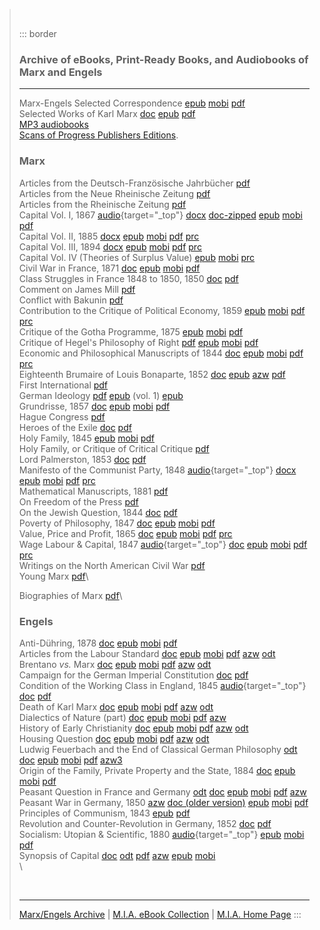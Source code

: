 >  
>
> ::: border
> ### Archive of eBooks, Print-Ready Books, and Audiobooks of Marx and Engels
>
> ------------------------------------------------------------------------
>
> Marx-Engels Selected Correspondence [epub](epub/selected-letters.epub)
> [mobi](mobi/selected-letters.mobi)
> [pdf](Marx_Engels_Correspondence.pdf)\
> Selected Works of Karl Marx [doc](doc/selected-works.doc)
> [epub](epub/selected-works-karl-marx.epub)
> [pdf](pdf/Selected-Works.pdf)\
> [MP3
> audiobooks](../../../../audiobooks/archive/marx-engels/index.htm)\
> [Scans of Progress Publishers Editions](progress.htm).
>
> ### Marx
>
> Articles from the Deutsch-Französische Jahrbücher
> [pdf](Marx_Articles_from_the_German_French_Yearbooks.pdf)\
> Articles from the Neue Rheinische Zeitung
> [pdf](Marx_Articles_from_the_NRZ.pdf)\
> Articles from the Rheinische Zeitung
> [pdf](Marx_Rheinishe_Zeitung.pdf)\
> Capital Vol. I, 1867
> [audio](../../../../audiobooks/archive/marx-engels/capital-vol1/index.htm){target="_top"}
> [docx](doc/Capital-Volume-I.docx)
> [doc-zipped](zip/Capital-Volume-I.zip) [epub](epub/capital-v1.epub)
> [mobi](mobi/capital-v1.mobi) [pdf](pdf/Capital-Volume-I.pdf)\
> Capital Vol. II, 1885 [docx](doc/Capital-Volume-II.docx)
> [epub](epub/capital-v2.epub) [mobi](mobi/capital-v2.mobi)
> [pdf](pdf/Capital-Volume-II.pdf) [prc](prc/capital-v2.prc)\
> Capital Vol. III, 1894 [docx](doc/Capital-Volume-III.docx)
> [epub](epub/capital-v3.epub) [mobi](mobi/capital-v3.mobi)
> [pdf](pdf/Capital-Volume-III.pdf) [prc](prc/capital-v3.prc)\
> Capital Vol. IV (Theories of Surplus Value)
> [epub](epub/capital-v4.epub) [mobi](mobi/capital-v4.mobi)
> [prc](prc/capital-v4.prc)\
> Civil War in France, 1871 [doc](doc/civil_war_france.doc)
> [epub](epub/civil-war-france.epub) [mobi](mobi/civil-war-france.mobi)
> [pdf](pdf/civil_war_france.pdf)\
> Class Struggles in France 1848 to 1850, 1850
> [doc](doc/Class-Struggles-in-France.doc)
> [pdf](pdf/Class_Struggles_in_France.pdf)\
> Comment on James Mill [pdf](Marx_James_MIll.pdf)\
> Conflict with Bakunin [pdf](Marx_Conflict_with_Bukunin.pdf)\
> Contribution to the Critique of Political Economy, 1859
> [epub](epub/critique-political-economy.epub)
> [mobi](mobi/critique-political-economy.mobi)
> [pdf](Marx_Contribution_to_the_Critique_of_Political_Economy.pdf)
> [prc](prc/critique-political-economy.prc)\
> Critique of the Gotha Programme, 1875
> [epub](epub/critique-gotha-programme.epub)
> [mobi](mobi/critique-gotha-programme.mobi)
> [pdf](Marx_Critque_of_the_Gotha_Programme.pdf)\
> Critique of Hegel's Philosophy of Right
> [pdf](Marx_Critique_of_Hegels_Philosophy_of_Right.pdf)
> [epub](epub/critique-hegels-philosophy-right.epub)
> [mobi](mobi/critique-hegels-philosophy-right.mobi)
> [pdf](pdf/critique-hegels-philosophy-right.pdf)\
> Economic and Philosophical Manuscripts of 1844
> [doc](doc/Economic-Philosophic-Manuscripts-1844.doc)
> [epub](epub/manuscripts-1844.epub) [mobi](mobi/manuscripts-1844.mobi)
> [pdf](pdf/Economic-Philosophic-Manuscripts-1844.pdf)
> [prc](prc/manuscripts-1844.prc)\
> Eighteenth Brumaire of Louis Bonaparte, 1852
> [doc](doc/18th-Brumaire.doc) [epub](epub/eighteenth-brumaire.epub)
> [azw](azw/eighteenth-brumaire.azw3) [pdf](pdf/18th-Brumaire.pdf)\
> First International [pdf](Marx_The_First_International.pdf)\
> German Ideology [pdf](Marx_The_German_Ideology.pdf)
> [epub](epub/german-ideology-v1.epub) (vol. 1)
> [epub](epub/german-ideology.epub)\
> Grundrisse, 1857 [doc](doc/grundrisse.docx)
> [epub](epub/grundrisse.epub) [mobi](mobi/grundrisse.mobi)
> [pdf](pdf/grundrisse.pdf)\
> Hague Congress [pdf](Marx_The_Hague_Congress.pdf)\
> Heroes of the Exile [doc](doc/heroes_exile.doc)
> [pdf](pdf/heroes_exile.pdf)\
> Holy Family, 1845 [epub](epub/holy_family.epub)
> [mobi](mobi/holy_family.mobi) [pdf](Marx_The_Holy_Family.pdf)\
> Holy Family, or Critique of Critical Critique
> [pdf](pdf/holy-family.pdf)\
> Lord Palmerston, 1853 [doc](doc/lord_palmerston.doc)
> [pdf](pdf/lord_palmerston.pdf)\
> Manifesto of the Communist Party, 1848
> [audio](../../../../audiobooks/archive/marx-engels/communist-manifesto/index.htm){target="_top"}
> [docx](doc/Manifesto.docx) [epub](epub/manifesto.epub)
> [mobi](mobi/manifesto.mobi) [pdf](pdf/Manifesto.pdf)
> [prc](prc/manifesto.prc)\
> Mathematical Manuscripts, 1881
> [pdf](Marx_Mathematical_Manuscripts_1881.pdf)\
> On Freedom of the Press [pdf](Marx_On_freedom_of_the_Press.pdf)\
> On the Jewish Question, 1844 [doc](doc/On-Jewish-Question.doc)
> [pdf](pdf/On%20The%20Jewish%20Question.pdf)\
> Poverty of Philosophy, 1847 [doc](doc/Poverty-Philosophy.doc)
> [epub](epub/poverty_of_philosophy.epub)
> [mobi](mobi/poverty_of_philosophy.mobi)
> [pdf](pdf/Poverty-Philosophy.pdf)\
> Value, Price and Profit, 1865 [doc](doc/value-price-profit.doc)
> [epub](epub/value-price-profit.epub)
> [mobi](mobi/value-price-profit.mobi) [pdf](pdf/value-price-profit.pdf)
> [prc](prc/value-price-profit.prc)\
> Wage Labour & Capital, 1847
> [audio](../../../../audiobooks/archive/marx-engels/wage-labor/index.htm){target="_top"}
> [doc](doc/wage-labour-capital.doc)
> [epub](epub/wage-labour-capital.epub)
> [mobi](mobi/wage-labour-capital.mobi)
> [pdf](pdf/wage-labour-capital.pdf) [prc](prc/wage-labour-capital.prc)\
> Writings on the North American Civil War
> [pdf](Marx_Engels_Writings_on_the_North_American_Civil_War.pdf)\
> Young Marx [pdf](Marx_Young_Marx.pdf)\
>
> Biographies of Marx [pdf](Biographies_of_Marx.pdf)\
>
> ### Engels
>
> Anti-Dühring, 1878 [doc](doc/anti_duhring.doc)
> [epub](epub/anti_duhring.epub) [mobi](mobi/anti_duhring.mobi)
> [pdf](pdf/anti_duhring.pdf)\
> Articles from the Labour Standard
> [doc](doc/Articles_Labour_Standard.docx)
> [epub](epub/Articles_Labour_Standard.epub)
> [mobi](mobi/Articles_Labour_Standard.mobi)
> [pdf](pdf/Articles_Labour_Standard.pdf)
> [azw](azw/Articles_Labour_Standard.azw3)
> [odt](odt/Articles_Labour_Standard.odt)\
> Brentano *vs.* Marx [doc](doc/Brentano_vs_Marx.docx)
> [epub](epub/Brentano_vs_Marx.epub) [mobi](mobi/Brentano_vs_Marx.mobi)
> [pdf](pdf/Brentano_vs_Marx.pdf) [azw](azw/Brentano_vs_Marx.azw3)
> [odt](odt/Brentano_vs_Marx.odt)\
> Campaign for the German Imperial Constitution
> [doc](doc/campaign-german-imperial-constitution.doc)
> [pdf](pdf/campaign-german-imperial-constitution.pdf)\
> Condition of the Working Class in England, 1845
> [audio](https://archive.org/details/conditionoftheworkingclassinengland_1301_librivox){target="_top"}
> [doc](doc/condition-working-class-england.doc)
> [pdf](pdf/condition-working-class-england.pdf)\
> Death of Karl Marx [doc](doc/Death_Karl_Marx.docx)
> [epub](epub/Death_Karl_Marx.epub) [mobi](mobi/Death_Karl_Marx.mobi)
> [pdf](pdf/Death_Karl_Marx.pdf) [azw](azw/Death_Karl_Marx.azw3)
> [odt](odt/Death_Karl_Marx.odt)\
> Dialectics of Nature (part) [doc](doc/dialectics-nature.docx)
> [epub](epub/dialectics-nature.epub)
> [mobi](mobi/dialectics-nature.mobi) [pdf](pdf/dialectics-nature.pdf)
> [azw](azw/dialectics-nature.azw3)\
> History of Early Christianity
> [doc](doc/History_Early_Christianity.docx)
> [epub](epub/History_Early_Christianity.epub)
> [mobi](mobi/History_Early_Christianity.mobi)
> [pdf](pdf/History_Early_Christianity.pdf)
> [azw](azw/History_Early_Christianity.azw3)
> [odt](odt/History_Early_Christianity.odt)\
> Housing Question [doc](doc/Housing_Question.docx)
> [epub](epub/Housing_Question.epub) [mobi](mobi/Housing_Question.mobi)
> [pdf](pdf/Housing_Question.pdf) [azw](azw/Housing_Question.azw3)
> [odt](odt/Housing_Question.odt)\
> Ludwig Feuerbach and the End of Classical German Philosophy
> [odt](odt/Ludwig_Feuerbach.odt) [doc](doc/Ludwig_Feuerbach.docx)
> [epub](epub/Ludwig_Feuerbach.epub) [mobi](mobi/Ludwig_Feuerbach.mobi)
> [pdf](pdf/Ludwig_Feuerbach.pdf) [azw3](azw/Ludwig_Feuerbach.azw3)\
> Origin of the Family, Private Property and the State, 1884
> [doc](doc/origin_family.doc) [epub](epub/origin-family.epub)
> [mobi](mobi/origin-family.mobi) [pdf](pdf/origin_family.pdf)\
> Peasant Question in France and Germany [odt](odt/Peasant_Question.odt)
> [doc](doc/Peasant_Question.docx) [epub](epub/Peasant_Question.epub)
> [mobi](mobi/Peasant_Question.mobi) [pdf](pdf/Peasant_Question.pdf)
> [azw](azw/Peasant_Question.azw3)\
> Peasant War in Germany, 1850 [azw](azw/peasant-war-germany.azw3) [doc
> (older version)](doc/peasant-war-germany.doc)
> [epub](epub/peasant-war-germany.epub)
> [mobi](mobi/peasant-war-germany.mobi)
> [pdf](pdf/peasant-war-germany.pdf)\
> Principles of Communism, 1843 [epub](epub/principles-communism.epub)
> [pdf](pdf/principles-communism.pdf)\
> Revolution and Counter-Revolution in Germany, 1852
> [doc](doc/revolution-counterrevolution-germany.doc)
> [pdf](pdf/revolution-counterrevolution-germany.pdf)\
> Socialism: Utopian & Scientific, 1880
> [audio](https://archive.org/details/socialism_utopian_scientif_bn_librivox){target="_top"}
> [epub](epub/socialism_utopian_and_scientific.epub)
> [mobi](mobi/socialism_utopian_and_scientific.mobi)
> [pdf](Engels_Socialism_Utopian_and_Scientific.pdf)\
> Synopsis of Capital [doc](doc/Synopsis_of_Capital.docx)
> [odt](odt/Synopsis_of_Capital.odt) [pdf](pdf/Synopsis_of_Capital.pdf)
> [azw](azw/Synopsis_of_Capital.azw3)
> [epub](epub/Synopsis_of_Capital.epub)
> [mobi](mobi/Synopsis_of_Capital.mobi)\
> \
>
>  
>
> ------------------------------------------------------------------------
>
> [Marx/Engels Archive](../../index.htm) \| [M.I.A. eBook
> Collection](../../../../ebooks/index.htm) \| [M.I.A. Home
> Page](../../../../index.htm)
> :::
